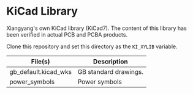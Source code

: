 KiCad Library
=============

Xiangyang's own KiCad library (KiCad7). The content of this library has been verified in actual PCB and PCBA products.

Clone this repository and set this directory as the `KI_XYLIB` variable.

| File(s)              | Description           |
| -------------------- | --------------------- |
| gb_default.kicad_wks | GB standard drawings. |
| power_symbols        | Power symbols         |



